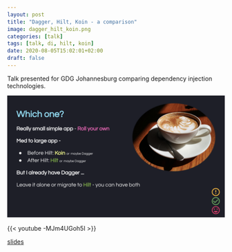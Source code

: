 ```yaml
---
layout: post
title: "Dagger, Hilt, Koin - a comparison"
image: dagger_hilt_koin.png
categories: [talk]
tags: [talk, di, hilt, koin]
date: 2020-08-05T15:02:01+02:00
draft: false
---
```

Talk presented for GDG Johannesburg comparing dependency injection technologies.

![which one to choose](which_one.png)

{{< youtube -MJm4UGoh5I >}}

[slides](https://docs.google.com/presentation/d/137QItxqOKWpACPdrx-pOc2ry7sVNi0kXnZCjZsmmfiI/edit?usp=sharing)
